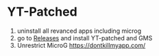 # YT-Patched

1. uninstall all revanced apps including microg
2. go to [Releases](https://github.com/JoshuaRifareal/YT-Patched/releases) and install YT-patched and GMS
3. Unrestrict MicroG https://dontkillmyapp.com/
